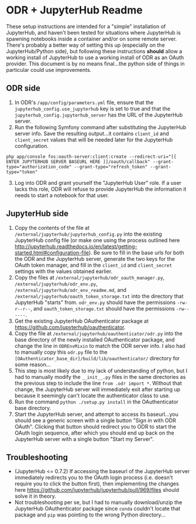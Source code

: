 # ODR + JupyterHub Readme
These setup instructions are intended for a "simple" installation of JupyterHub, and haven't been tested for situations where JupyterHub is spawning notebooks inside a container and/or on some remote server.
There's probably a better way of setting this up (especially on the JupyterHub/Python side), but following these instructions **should** allow a working install of JupyterHub to use a working install of ODR as an OAuth provider.  This document is by no means final...the python side of things in particular could use improvements.

## ODR side
1.  In ODR's `/app/config/parameters.yml` file, ensure that the `jupyterhub_config.use_jupyterhub` key is set to true and that the `jupyterhub_config.jupyterhub_server` has the URL of the JupyterHub server.
2.  Run the following Symfony command after substituting the JupyterHub server info.  Save the resulting output...it contains `client_id` and `client_secret` values that will be needed later for the JupyterHub configuration.
```
php app/console fos:oauth-server:client:create --redirect-uri="[[ ENTER JUPYTERHUB SERVER BASEURL HERE ]]/oauth/callback" --grant-type="authorization_code" --grant-type="refresh_token" --grant-type="token"
```
3.  Log into ODR and grant yourself the "JupyterHub User" role.  If a user lacks this role, ODR will refuse to provide JupyterHub the information it needs to start a notebook for that user.

## JupyterHub side
1.  Copy the contents of the file at `/external/jupyterhub/jupyterhub_config.py` into the existing JupyterHub config file (or make one using the process outlined here <http://jupyterhub.readthedocs.io/en/latest/getting-started.html#configuration-file>).  Be sure to fill in the base urls for both the ODR and the JupyterHub server, generate the two keys for the OAuth token manager, and fill in the `client_id` and `client_secret` settings with the values obtained earlier.
2.  Copy the files at `/external/jupyterhub/odr_oauth_manager.py`, `/external/jupyterhub/odr_env.py`, `/external/jupyterhub/odr_env_readme.md`, and `/external/jupyterhub/oauth_token_storage.txt` into the directory that JupyterHub "starts" from.  `odr_env.py` should have the permissions `-rw-r--r--`, and `oauth_token_storage.txt` should have the permissions `-rw------`.
3.  Get the existing JupyterHub OAuthenticator package at <https://github.com/jupyterhub/oauthenticator>.
4.  Copy the file at `/external/jupyterhub/oauthenticator/odr.py` into the base directory of the newly installed OAuthenticator package, and change the line in `ODREnvMixin` to match the ODR server info.  I also had to manually copy this `odr.py` file to the `[OAuthenticator_base_dir]/build/lib/oauthenticator/` directory for some reason...
5.  This step is most likely due to my lack of understanding of python, but I had to manually modify the `__init__.py` files in the same directories as the previous step to include the line `from .odr import *`.  Without that change, the JupyterHub server will immediately exit after starting up because it seemingly can't locate the authenticator class to use.
6.  Run the command `python ./setup.py install` in the OAuthenticator base directory.
7.  Start the JupyterHub server, and attempt to access its baseurl...you should see a generic screen with a single button "Sign in with ODR OAuth".  Clicking that button should redirect you to ODR to start the OAuth login sequence, after which you should end up back on the JupyterHub server with a single button "Start my Server".

## Troubleshooting
* (JupyterHub <= 0.7.2) If accessing the baseurl of the JupyterHub server immediately redirects you to the OAuth login process (i.e. doesn't require you to click the button first), then implementing the changes here <https://github.com/jupyterhub/jupyterhub/pull/969/files> should solve it in theory.
* Not troubleshooting per se, but I had to manually download/unzip the JupyterHub OAuthenticator package since `conda` couldn't locate that package and `pip` was pointing to the wrong Python directory...
